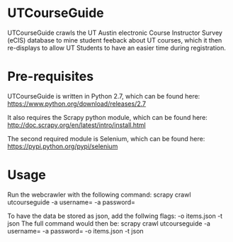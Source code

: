 UTCourseGuide
=============
UTCourseGuide crawls the UT Austin electronic Course Instructor Survey (eCIS) database to mine student feeback about UT courses, which it then re-displays to allow UT Students to have an easier time during registration.

Pre-requisites
=============
UTCourseGuide is written in Python 2.7, which can be found here: 
https://www.python.org/download/releases/2.7

It also requires the Scrapy python module, which can be found here:
http://doc.scrapy.org/en/latest/intro/install.html

The second required module is Selenium, which can be found here:
https://pypi.python.org/pypi/selenium

Usage
=============
Run the webcrawler with the following command:
scrapy crawl utcourseguide -a username=<youreid> -a password=<yourschoolpassword>

To have the data be stored as json, add the follwing flags: -o items.json -t json
The full command would then be:
scrapy crawl utcourseguide -a username=<youreid> -a password=<yourschoolpassword> -o items.json -t json
